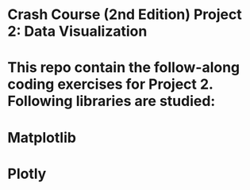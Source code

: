 # Crash Course (2nd Edition) Project 2: Data Visualization

# This repo contain the follow-along coding exercises for Project 2. Following libraries are studied:
# Matplotlib
# Plotly
